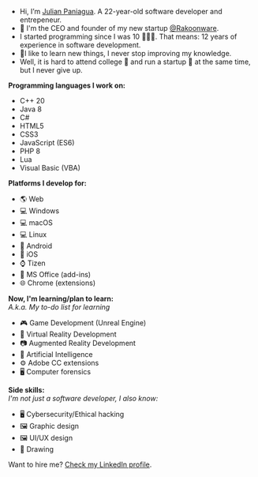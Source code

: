 * Hi, I’m [Julian Paniagua](https://github.com/JulianPaniagua). A 22-year-old software developer and entrepeneur.
* 🏢 I'm the CEO and founder of my new startup [@Rakoonware](https://github.com/Rakoonware).
* I started programming since I was 10 🙋🏻‍♂️. That means: 12 years of experience in software development.
* 📖I like to learn new things, I never stop improving my knowledge.
* Well, it is hard to attend college 🏫 and run a startup 🏢 at the same time, but I never give up.

**Programming languages I work on:**
* C++ 20
* Java 8
* C#
* HTML5
* CSS3
* JavaScript (ES6)
* PHP 8
* Lua
* Visual Basic (VBA)

**Platforms I develop for:**
* 🌎 Web
* 💻 Windows
* 💻 macOS
* 💻 Linux
* 📱 Android
* 📱 iOS
* ⌚ Tizen
* 🏢 MS Office (add-ins)
* 🌐 Chrome (extensions)

**Now, I'm learning/plan to learn:**<br>
*A.k.a. My to-do list for learning*
* 🎮 Game Development (Unreal Engine)
* 🥽 Virtual Reality Development
* 📷 Augmented Reality Development
* 🤖 Artificial Intelligence
* ⚙ Adobe CC extensions
* 🖥 Computer forensics

**Side skills:**<br>
*I'm not just a software developer, I also know:*
* 🖥 Cybersecurity/Ethical hacking
* 🖼 Graphic design
* 🖼 UI/UX design
* 🎨 Drawing

Want to hire me? [Check my LinkedIn profile](https://www.linkedin.com/in/julianpaniagua/).
